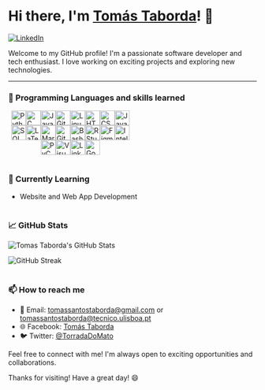 # Hi there, I'm [Tomás Taborda]()! 👋

[![LinkedIn](https://img.shields.io/badge/LinkedIn-Tomás_Taborda-blue)](https://www.linkedin.com/in/tomás-taborda-a028a8234/)

Welcome to my GitHub profile! I'm a passionate software developer and tech enthusiast. I love working on exciting projects and exploring new technologies.

---

### 🔧 Programming Languages and skills learned

<div style="display: flex; justify-content: center; align-items: center; flex-wrap: wrap; width: 50%;">
    <img alt="Python" width="30px" margin-right="30px" src="https://cdn.jsdelivr.net/gh/devicons/devicon/icons/python/python-plain.svg" />
    <img alt="C" width="30px" margin-right="30px" src="https://cdn.jsdelivr.net/gh/devicons/devicon/icons/c/c-original.svg" />
    <img alt="Java" width="30px" margin-right="30px" src="https://cdn.jsdelivr.net/gh/devicons/devicon/icons/java/java-original.svg"/>
    <img alt="Git" width="30px" margin-right="30px" src="https://cdn.jsdelivr.net/gh/devicons/devicon/icons/git/git-original.svg" />
    <img alt="Linux" width="30px" margin-right="30px" src="https://cdn.jsdelivr.net/gh/devicons/devicon/icons/linux/linux-original.svg" />
    <img alt="HTML" width="30px" margin-right="30px" src="https://cdn.jsdelivr.net/gh/devicons/devicon/icons/html5/html5-plain.svg" />
    <img alt="CSS" width="30px" margin-right="30px" src="https://cdn.jsdelivr.net/gh/devicons/devicon/icons/css3/css3-plain.svg" />
    <img alt="JavaScript" width="30px" margin-right="30px" width="45px" src="https://cdn.jsdelivr.net/gh/devicons/devicon/icons/javascript/javascript-plain.svg" />
    <img alt="SQL" width="30px" margin-right="30px" src="https://cdn.jsdelivr.net/gh/devicons/devicon/icons/postgresql/postgresql-original.svg" />
    <img alt="LaTeX" width="30px" margin-right="30px" src="https://cdn.jsdelivr.net/gh/devicons/devicon/icons/latex/latex-original.svg" />
    <img alt="Markdown" width="30px" margin-right="30px" src="https://cdn.jsdelivr.net/gh/devicons/devicon/icons/markdown/markdown-original.svg" />
    <img alt="GitHub" width="30px" margin-right="30px" src="https://cdn.jsdelivr.net/gh/devicons/devicon/icons/github/github-original.svg" />
    <img alt="Bash" width="30px" margin-right="30px" src="https://cdn.jsdelivr.net/gh/devicons/devicon/icons/bash/bash-original.svg" />
    <img alt="RStudio" width="30px" margin-right="30px" src="https://cdn.jsdelivr.net/gh/devicons/devicon/icons/rstudio/rstudio-original.svg" />
    <img alt="Figma" width="30px" margin-right="30px" src="https://cdn.jsdelivr.net/gh/devicons/devicon/icons/figma/figma-original.svg" />
    <img alt="IntelliJ" width="30px" margin-right="30px" src="https://cdn.jsdelivr.net/gh/devicons/devicon/icons/intellij/intellij-original.svg" />
    <img alt="PyCharm" width="30px" margin-right="30px" src="https://cdn.jsdelivr.net/gh/devicons/devicon/icons/pycharm/pycharm-original.svg" />
    <img alt="Visual Studio Code" width="30px" margin-right="30px" src="https://cdn.jsdelivr.net/gh/devicons/devicon/icons/visualstudio/visualstudio-plain.svg" />
    <img alt="LinkedIn" width="30px" margin-right="30px" src="https://cdn.jsdelivr.net/gh/devicons/devicon/icons/linkedin/linkedin-original.svg" />
    <img alt="Google" width="30px" margin-right="30px" src="https://cdn.jsdelivr.net/gh/devicons/devicon/icons/google/google-original.svg" />
  </div>
</div>

#

### 🌱 Currently Learning

- Website and Web App Development

#

### 📈 GitHub Stats

![Tomas Taborda's GitHub Stats](https://github-readme-stats.vercel.app/api?username=thomastabs&show_icons=true&theme=gruvbox)

![GitHub Streak](https://streak-stats.demolab.com?user=thomastabs&theme=gruvbox&border_radius=4.5)

#

### 📫 How to reach me

- 📧 Email: tomassantostaborda@gmail.com or tomassantostaborda@tecnico.ulisboa.pt
- 🌐 Facebook: [Tomás Taborda](https://www.facebook.com/profile.php?id=300007571926646/)
- 🐦 Twitter: [@TorradaDoMato](https://twitter.com/TorradaDoMato)

Feel free to connect with me! I'm always open to exciting opportunities and collaborations.

Thanks for visiting! Have a great day! 😄
